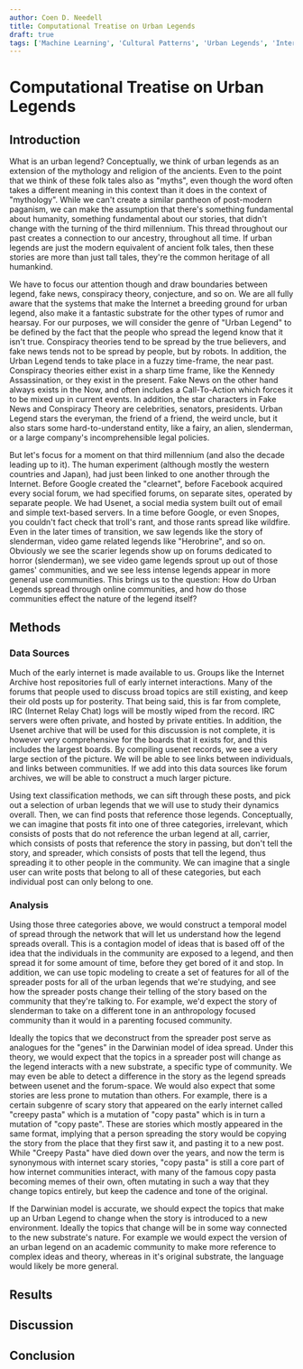 ```yaml
---
author: Coen D. Needell
title: Computational Treatise on Urban Legends
draft: true
tags: ['Machine Learning', 'Cultural Patterns', 'Urban Legends', 'Internet Culture', 'Digital Archaeology']
---
```


# Computational Treatise on Urban Legends
## Introduction

What is an urban legend? Conceptually, we think of urban legends as an extension of the mythology and religion of the ancients. Even to the point that we think of these folk tales also as "myths", even though the word often takes a different meaning in this context than it does in the context of "mythology". While we can't create a similar pantheon of post-modern paganism, we can make the assumption that there's something fundamental about humanity, something fundamental about our stories, that didn't change with the turning of the third millennium. This thread throughout our past creates a connection to our ancestry, throughout all time. If urban legends are just the modern equivalent of ancient folk tales, then these stories are more than just tall tales, they're the common heritage of all humankind.

We have to focus our attention though and draw boundaries between legend, fake news, conspiracy theory, conjecture, and so on. We are all fully aware that the systems that make the Internet a breeding ground for urban legend, also make it a fantastic substrate for the other types of rumor and hearsay. For our purposes, we will consider the genre of "Urban Legend" to be defined by the fact that the people who spread the legend know that it isn't true. Conspiracy theories tend to be spread by the true believers, and fake news tends not to be spread by people, but by robots. In addition, the Urban Legend tends to take place in a fuzzy time-frame, the near past. Conspiracy theories either exist in a sharp time frame, like the Kennedy Assassination, or they exist in the present. Fake News on the other hand always exists in the Now, and often includes a Call-To-Action which forces it to be mixed up in current events. In addition, the star characters in Fake News and Conspiracy Theory are celebrities, senators, presidents. Urban Legend stars the everyman, the friend of a friend, the weird uncle, but it also stars some hard-to-understand entity, like a fairy, an alien, slenderman, or a large company's incomprehensible legal policies.

But let's focus for a moment on that third millennium (and also the decade leading up to it). The human experiment (although mostly the western countries and Japan), had just been linked to one another through the Internet. Before Google created the "clearnet", before Facebook acquired every social forum, we had specified forums, on separate sites, operated by separate people. We had Usenet, a social media system built out of email and simple text-based servers. In a time before Google, or even Snopes, you couldn't fact check that troll's rant, and those rants spread like wildfire. Even in the later times of transition, we saw legends like the story of slenderman, video game related legends like "Herobrine", and so on. Obviously we see the scarier legends show up on forums dedicated to horror (slenderman), we see video game legends sprout up out of those games' communities, and we see less intense legends appear in more general use communities.  This brings us to the question: How do Urban Legends spread through online communities, and how do those communities effect the nature of the legend itself?

<!-- Fact Check all of the claims, and get examples for the "less intense" legends. -->

## Methods

### Data Sources

Much of the early internet is made available to us. Groups like the Internet Archive host repositories full of early internet interactions. Many of the forums that people used to discuss broad topics are still existing, and keep their old posts up for posterity. That being said, this is far from complete, IRC (Internet Relay Chat) logs will be mostly wiped from the record. IRC servers were often private, and hosted by private entities. In addition, the Usenet archive that will be used for this discussion is not complete, it is however very comprehensive for the boards that it exists for, and this includes the largest boards. By compiling usenet records, we see a very large section of the picture. We will be able to see links between individuals, and links between communities. If we add into this data sources like forum archives, we will be able to construct a much larger picture. 

Using text classification methods, we can sift through these posts, and pick out a selection of urban legends that we will use to study their dynamics overall. Then, we can find posts that reference those legends. Conceptually, we can imagine that posts fit into one of three categories, irrelevant, which consists of posts that do not reference the urban legend at all, carrier, which consists of posts that reference the story in passing, but don't tell the story, and spreader, which consists of posts that tell the legend, thus spreading it to other people in the community. We can imagine that a single user can write posts that belong to all of these categories, but each individual post can only belong to one. 

### Analysis

Using those three categories above, we would construct a temporal model of spread through the network that will let us understand how the legend spreads overall. This is a contagion model of ideas that is based off of the idea that the individuals in the community are exposed to a legend, and then spread it for some amount of time, before they get bored of it and stop. In addition, we can use topic modeling to create a set of features for all of the spreader posts for all of the urban legends that we're studying, and see how the spreader posts change their telling of the story based on the community that they're talking to. For example, we'd expect the story of slenderman to take on a different tone in an anthropology focused community than it would in a parenting focused community.

Ideally the topics that we deconstruct from the spreader post serve as analogues for the "genes" in the Darwinian model of idea spread. Under this theory, we would expect that the topics in a spreader post will change as the legend interacts with a new substrate, a specific type of community. We may even be able to detect a difference in the story as the legend spreads between usenet and the forum-space. We would also expect that some stories are less prone to mutation than others. For example, there is a certain subgenre of scary story that appeared on the early internet called "creepy pasta" which is a mutation of "copy pasta" which is in turn a mutation of "copy paste". These are stories which mostly appeared in the same format, implying that a person spreading the story would be copying the story from the place that they first saw it, and pasting it to a new post. While "Creepy Pasta" have died down over the years, and now the term is synonymous with internet scary stories, "copy pasta" is still a core part of how internet communities interact, with many of the famous copy pasta becoming memes of their own, often mutating in such a way that they change topics entirely, but keep the cadence and tone of the original.

If the Darwinian model is accurate, we should expect the topics that make up an Urban Legend to change when the story is introduced to a new environment. Ideally the topics that change will be in some way connected to the new substrate's nature. For example we would expect the version of an urban legend on an academic community to make more reference to complex ideas and theory, whereas in it's original substrate, the language would likely be more general.

## Results

<!-- Results go here --->

## Discussion
<!-- Analysis of results goes here --->

## Conclusion

<!-- Conclusion -->
